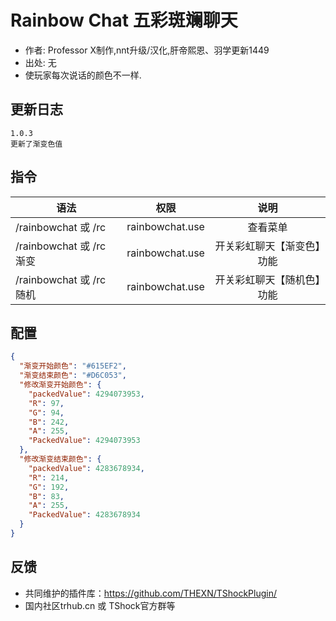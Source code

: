 # Rainbow Chat 五彩斑斓聊天

- 作者: Professor X制作,nnt升级/汉化,肝帝熙恩、羽学更新1449
- 出处: 无
- 使玩家每次说话的颜色不一样.

## 更新日志

```
1.0.3
更新了渐变色值
```

## 指令

| 语法           |        权限         |   说明   |
| -------------- | :-----------------: | :------: |
| /rainbowchat 或 /rc | rainbowchat.use  |   查看菜单   |
| /rainbowchat 或 /rc 渐变| rainbowchat.use  |   开关彩虹聊天【渐变色】功能   |
| /rainbowchat 或 /rc 随机| rainbowchat.use  |   开关彩虹聊天【随机色】功能   |


## 配置

```json
{
  "渐变开始颜色": "#615EF2",
  "渐变结束颜色": "#D6C053",
  "修改渐变开始颜色": {
    "packedValue": 4294073953,
    "R": 97,
    "G": 94,
    "B": 242,
    "A": 255,
    "PackedValue": 4294073953
  },
  "修改渐变结束颜色": {
    "packedValue": 4283678934,
    "R": 214,
    "G": 192,
    "B": 83,
    "A": 255,
    "PackedValue": 4283678934
  }
}
```
## 反馈
- 共同维护的插件库：https://github.com/THEXN/TShockPlugin/
- 国内社区trhub.cn 或 TShock官方群等